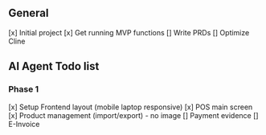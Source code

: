 ## General
[x] Initial project
[x] Get running MVP functions
[] Write PRDs
[] Optimize Cline


## AI Agent Todo list
### Phase 1
[x] Setup Frontend layout (mobile laptop responsive)
[x] POS main screen
[x] Product management (import/export) - no image
[] Payment evidence
[] E-Invoice
